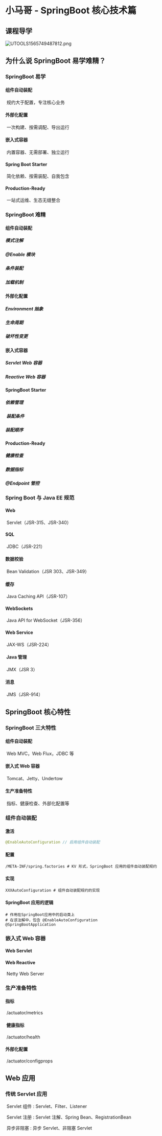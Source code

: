 # 小马哥 - SpringBoot 核心技术篇

## 课程导学

![UTOOLS1565749487812.png](https://i.loli.net/2019/08/14/zFdQOkSnofjZbX5.png)

## 为什么说 SpringBoot 易学难精？

### SpringBoot 易学

#### 	组件自动装配

​		规约大于配置，专注核心业务

#### 	外部化配置

​		一次构建、按需调配、导出运行

#### 	嵌入式容器

​		内置容器、无需部署、独立运行

#### 	Spring Boot Starter

​		简化依赖、按需装配、自我包含

#### 	Production-Ready

​		一站式运维、生态无缝整合

### SpringBoot 难精

#### 	组件自动装配

##### 		模式注解

##### 		@Enable 模块

##### 		条件装配

##### 		加载机制

#### 	外部化配置

##### 		Environment 抽象

##### 		生命周期

##### 		破坏性变更

#### 	嵌入式容器

##### 		Servlet Web 容器

##### 		Reactive Web 容器

#### 	SpringBoot Starter

##### 		依赖管理

##### ​		装配条件

##### 		装配顺序

#### 	Production-Ready

##### 		健康检查

##### 		数据指标

##### 		@Endpoint 管控	

### Spring Boot 与 Java EE 规范

#### 	Web

​		Servlet（JSR-315、JSR-340）

#### 	SQL

​		JDBC（JSR-221）

#### 	数据校验

​		Bean Validation（JSR 303、JSR-349）

#### 	缓存

​		Java Caching API（JSR-107）

#### 	WebSockets

​		Java API for WebSocket（JSR-356）

#### 	Web Service

​		JAX-WS（JSR-224）

#### ​	Java 管理

​		JMX（JSR 3）	

#### 	消息

​		JMS（JSR-914）

## SpringBoot 核心特性

### SpringBoot 三大特性

#### 	组件自动装配

​		Web MVC，Web Flux，JDBC 等

#### 	嵌入式 Web 容器

​		Tomcat、Jetty、Undertow

#### 	生产准备特性

​		指标、健康检查、外部化配置等

### 组件自动装配

#### 	激活

```java
@EnableAutoConfiguration // 启用组件自动装配
```

#### 	配置

```shell
/META-INF/spring.factories # KV 形式，SpringBoot 应用的组件自动装配规约
```

#### 	实现

```shell
XXXAutoConfiguration # 组件自动装配规约的实现
```

#### 	SpringBoot 应用的逻辑

```shell
# 作用在SpringBoot应用中的启动类上
# 在该注解中，包含 @EnableAutoConfiguration
@SpringBootApplication
```

### 嵌入式 Web 容器

#### 	Web Servlet

#### 	Web Reactive

​		Netty Web Server

### 生产准备特性

#### 	指标

​		/actuator/metrics

#### ​	健康指标

​		/actuator/health

#### 	外部化配置

​		/actuator/configprops	

## Web 应用

### 传统 Servlet 应用

​	Servlet 组件 : Servlet、Filter、Listener

​	Servlet 注册 : Servlet 注解、Spring Bean、RegistrationBean

​	异步非阻塞 : 异步 Servlet、非阻塞 Servlet

